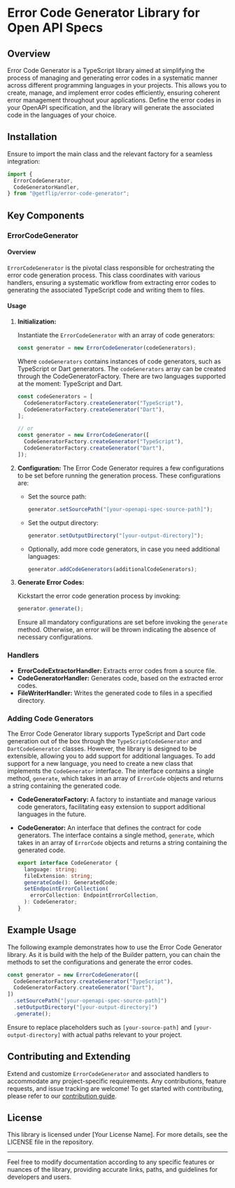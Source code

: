 # Error Code Generator Library for Open API Specs

## Overview

Error Code Generator is a TypeScript library aimed at simplifying the process of
managing and generating error codes in a systematic manner across different
programming languages in your projects. This allows you to create, manage, and
implement error codes efficiently, ensuring coherent error management throughout
your applications. Define the error codes in your OpenAPI specification, and the
library will generate the associated code in the languages of your choice.

## Installation

Ensure to import the main class and the relevant factory for a seamless
integration:

```typescript
import {
  ErrorCodeGenerator,
  CodeGeneratorHandler,
} from "@getflip/error-code-generator";
```

## Key Components

### ErrorCodeGenerator

#### Overview

`ErrorCodeGenerator` is the pivotal class responsible for orchestrating the
error code generation process. This class coordinates with various handlers,
ensuring a systematic workflow from extracting error codes to generating the
associated TypeScript code and writing them to files.

#### Usage

1. **Initialization:**

   Instantiate the `ErrorCodeGenerator` with an array of code generators:

   ```typescript
   const generator = new ErrorCodeGenerator(codeGenerators);
   ```

   Where `codeGenerators` contains instances of code generators, such as
   TypeScript or Dart generators. The `codeGenerators` array can be created
   through the CodeGeneratorFactory. There are two languages supported at the
   moment: TypeScript and Dart.

   ```typescript
   const codeGenerators = [
     CodeGeneratorFactory.createGenerator("TypeScript"),
     CodeGeneratorFactory.createGenerator("Dart"),
   ];

   // or
   const generator = new ErrorCodeGenerator([
     CodeGeneratorFactory.createGenerator("TypeScript"),
     CodeGeneratorFactory.createGenerator("Dart"),
   ]);
   ```

2. **Configuration:** The Error Code Generator requires a few configurations to
   be set before running the generation process. These configurations are:

   - Set the source path:

     ```typescript
     generator.setSourcePath("[your-openapi-spec-source-path]");
     ```

   - Set the output directory:

     ```typescript
     generator.setOutputDirectory("[your-output-directory]");
     ```

   - Optionally, add more code generators, in case you need additional
     languages:

     ```typescript
     generator.addCodeGenerators(additionalCodeGenerators);
     ```

3. **Generate Error Codes:**

   Kickstart the error code generation process by invoking:

   ```typescript
   generator.generate();
   ```

   Ensure all mandatory configurations are set before invoking the `generate`
   method. Otherwise, an error will be thrown indicating the absence of
   necessary configurations.

### Handlers

- **ErrorCodeExtractorHandler:** Extracts error codes from a source file.
- **CodeGeneratorHandler:** Generates code, based on the extracted error codes.
- **FileWriterHandler:** Writes the generated code to files in a specified
  directory.

### Adding Code Generators

The Error Code Generator library supports TypeScript and Dart code generation
out of the box through the `TypeScriptCodeGenerator` and `DartCodeGenerator`
classes. However, the library is designed to be extensible, allowing you to add
support for additional languages. To add support for a new language, you need to
create a new class that implements the `CodeGenerator` interface. The interface
contains a single method, `generate`, which takes in an array of `ErrorCode`
objects and returns a string containing the generated code.

- **CodeGeneratorFactory:** A factory to instantiate and manage various code
  generators, facilitating easy extension to support additional languages in the
  future.

- **CodeGenerator:** An interface that defines the contract for code generators.
  The interface contains a single method, `generate`, which takes in an array of
  `ErrorCode` objects and returns a string containing the generated code.
  ```typescript
  export interface CodeGenerator {
    language: string;
    fileExtension: string;
    generateCode(): GeneratedCode;
    setEndpointErrorCollection(
      errorCollection: EndpointErrorCollection,
    ): CodeGenerator;
  }
  ```

## Example Usage

The following example demonstrates how to use the Error Code Generator library.
As it is build with the help of the Builder pattern, you can chain the methods
to set the configurations and generate the error codes.

```typescript
const generator = new ErrorCodeGenerator([
  CodeGeneratorFactory.createGenerator("TypeScript"),
  CodeGeneratorFactory.createGenerator("Dart"),
])
  .setSourcePath("[your-openapi-spec-source-path]")
  .setOutputDirectory("[your-output-directory]")
  .generate();
```

Ensure to replace placeholders such as `[your-source-path]` and
`[your-output-directory]` with actual paths relevant to your project.

## Contributing and Extending

Extend and customize `ErrorCodeGenerator` and associated handlers to accommodate
any project-specific requirements. Any contributions, feature requests, and
issue tracking are welcome! To get started with contributing, please refer to
our [contribution guide]([link-to-guide]).

## License

This library is licensed under [Your License Name]. For more details, see the
LICENSE file in the repository.

---

Feel free to modify documentation according to any specific features or nuances
of the library, providing accurate links, paths, and guidelines for developers
and users.
